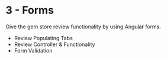 # 3 - Forms
Give the gem store review functionality by using Angular forms.

- Review Populating Tabs
- Review Controller & Functionality
- Form Validation
